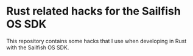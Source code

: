 # Rust related hacks for the Sailfish OS SDK

This repository contains some hacks that I use when developing in Rust
with the Sailfish OS SDK.
